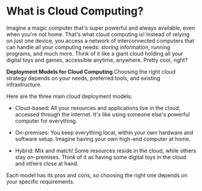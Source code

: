 # What is Cloud Computing?

Imagine a magic computer that's super powerful and always available, even when you're not home. That's what cloud computing is! Instead of relying on just one device, you access a network of interconnected computers that can handle all your computing needs: storing information, running programs, and much more. Think of it like a giant cloud holding all your digital toys and games, accessible anytime, anywhere. Pretty cool, right?

**Deployment Models for Cloud Computing**
Choosing the right cloud strategy depends on your needs, preferred tools, and existing infrastructure.

Here are the three main cloud deployment models:

* Cloud-based: All your resources and applications live in the cloud, accessed through the internet. It's like using someone else's powerful computer for everything.

* On-premises: You keep everything local, within your own hardware and software setup. Imagine having your own high-end computer at home.

* Hybrid: Mix and match! Some resources reside in the cloud, while others stay on-premises. Think of it as having some digital toys in the cloud and others close at hand.

Each model has its pros and cons, so choosing the right one depends on your specific requirements.
